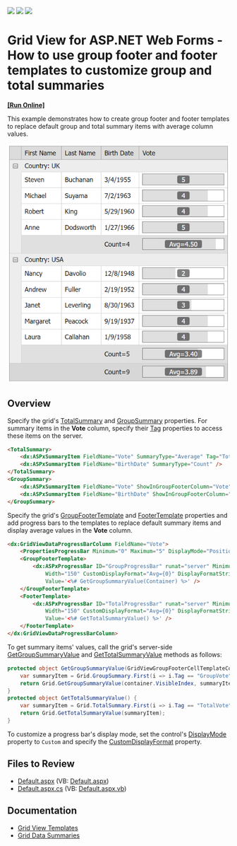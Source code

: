 <!-- default badges list -->
![](https://img.shields.io/endpoint?url=https://codecentral.devexpress.com/api/v1/VersionRange/128536641/13.1.4%2B)
[![](https://img.shields.io/badge/Open_in_DevExpress_Support_Center-FF7200?style=flat-square&logo=DevExpress&logoColor=white)](https://supportcenter.devexpress.com/ticket/details/E4153)
[![](https://img.shields.io/badge/📖_How_to_use_DevExpress_Examples-e9f6fc?style=flat-square)](https://docs.devexpress.com/GeneralInformation/403183)
<!-- default badges end -->
# Grid View for ASP.NET Web Forms - How to use group footer and footer templates to customize group and total summaries
<!-- run online -->
**[[Run Online]](https://codecentral.devexpress.com/128536641/)**
<!-- run online end -->

This example demonstrates how to create group footer and footer templates to replace default group and total summary items with average column values.

![Customize summary items](CustomizeSummaryItems.png)

## Overview

Specify the grid's [TotalSummary](https://docs.devexpress.com/AspNet/DevExpress.Web.ASPxGridView.TotalSummary) and [GroupSummary](https://docs.devexpress.com/AspNet/DevExpress.Web.ASPxGridView.GroupSummary) properties. For summary items in the **Vote** column, specify their [Tag](https://docs.devexpress.com/AspNet/DevExpress.Web.ASPxSummaryItemBase.Tag) properties to access these items on the server.

```aspx
<TotalSummary>
    <dx:ASPxSummaryItem FieldName="Vote" SummaryType="Average" Tag="TotalVote" />
    <dx:ASPxSummaryItem FieldName="BirthDate" SummaryType="Count" />
</TotalSummary>
<GroupSummary>
    <dx:ASPxSummaryItem FieldName="Vote" ShowInGroupFooterColumn="Vote" SummaryType="Average" Tag="GroupVote" />
    <dx:ASPxSummaryItem FieldName="BirthDate" ShowInGroupFooterColumn="BirthDate" SummaryType="Count" />
</GroupSummary>
```

Specify the grid's [GroupFooterTemplate](https://docs.devexpress.com/AspNet/DevExpress.Web.GridViewColumn.GroupFooterTemplate) and [FooterTemplate](https://docs.devexpress.com/AspNet/DevExpress.Web.GridViewColumn.FooterTemplate) properties and add progress bars to the templates to replace default summary items and display average values in the **Vote** column.

```aspx
<dx:GridViewDataProgressBarColumn FieldName="Vote">
    <PropertiesProgressBar Minimum="0" Maximum="5" DisplayMode="Position" Width="150" />
    <GroupFooterTemplate>
        <dx:ASPxProgressBar ID="GroupProgressBar" runat="server" Minimum="0" Maximum="5" DisplayMode="Custom" 
            Width="150" CustomDisplayFormat="Avg={0}" DisplayFormatString="{0:N2}" 
            Value='<%# GetGroupSummaryValue(Container) %>' />
    </GroupFooterTemplate>
    <FooterTemplate>
        <dx:ASPxProgressBar ID="TotalProgressBar" runat="server" Minimum="0" Maximum="5" DisplayMode="Custom" 
            Width="150" CustomDisplayFormat="Avg={0}" DisplayFormatString="{0:N2}"
            Value='<%# GetTotalSummaryValue() %>' />
    </FooterTemplate>
</dx:GridViewDataProgressBarColumn>
```

To get summary items' values, call the grid's server-side [GetGroupSummaryValue](https://docs.devexpress.com/AspNet/DevExpress.Web.ASPxGridView.GetGroupSummaryValue(System.Int32-DevExpress.Web.ASPxSummaryItem)) and [GetTotalSummaryValue](https://docs.devexpress.com/AspNet/DevExpress.Web.ASPxGridView.GetTotalSummaryValue(DevExpress.Web.ASPxSummaryItem)) methods as follows:

```cs
protected object GetGroupSummaryValue(GridViewGroupFooterCellTemplateContainer container) {
    var summaryItem = Grid.GroupSummary.First(i => i.Tag == "GroupVote");
    return Grid.GetGroupSummaryValue(container.VisibleIndex, summaryItem);
}
protected object GetTotalSummaryValue() {
    var summaryItem = Grid.TotalSummary.First(i => i.Tag == "TotalVote");
    return Grid.GetTotalSummaryValue(summaryItem);
}
```

To customize a progress bar's display mode, set the control's [DisplayMode](https://docs.devexpress.com/AspNet/DevExpress.Web.ASPxProgressBar.DisplayMode) property to `Custom` and specify the [CustomDisplayFormat](https://docs.devexpress.com/AspNet/DevExpress.Web.ASPxProgressBar.CustomDisplayFormat) property.

## Files to Review

* [Default.aspx](./CS/WebSite/Default.aspx) (VB: [Default.aspx](./VB/WebSite/Default.aspx))
* [Default.aspx.cs](./CS/WebSite/Default.aspx.cs) (VB: [Default.aspx.vb](./VB/WebSite/Default.aspx.vb))

## Documentation

* [Grid View Templates](https://docs.devexpress.com/AspNet/3718/components/grid-view/concepts/templates)
* [Grid Data Summaries](https://docs.devexpress.com/AspNet/3717/components/grid-view/concepts/use-data-summaries)
